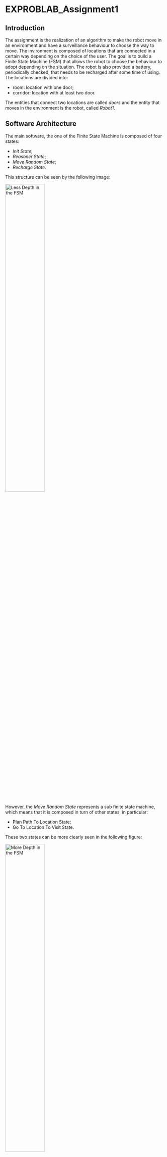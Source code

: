 # EXPROBLAB_Assignment1

## Introduction
The assignment is the realization of an algorithm to make the robot move in an environment and have a surveillance behaviour to choose the way to move. The invironment is composed of locations that are connected in a certain way depending on the choice of the user.
The goal is to build a Finite State Machine (FSM) that allows the robot to choose the behaviour to adopt depending on the situation. The robot is also provided a battery, periodically checked, that needs to be recharged after some time of using. <br>
The locations are divided into:
* room: location with one door;
* corridor: location with at least two door.

The entities that connect two locations are called _doors_ and the entity that moves in the environment is the robot, called _Robot1_.

## Software Architecture
The main software, the one of the Finite State Machine is composed of four states:
* _Init State_;
* _Reasoner State_;
* _Move Random State_;
* _Recharge State_.

This structure can be seen by the following image:

<img 
    src="/images/less_depth.jpg" 
    title="Less Depth in the FSM"
    width="50%" height="50%">

However, the _Move Random State_ represents a sub finite state machine, which means that it is composed in turn of other states, in particular:
* Plan Path To Location State;
* Go To Location To Visit State.

These two states can be more clearly seen in the following figure:

<img 
    src="/images/more_depth.jpg" 
    title="More Depth in the FSM"
    width="50%" height="50%">

A more clear graph is presented here:

<img
    src="/images/FSM.jpg"
    title="FSM"
    width="50%" height="50%">

The program starts in the _Init State_ which initializes the ontology (the environmemt). Then this state is no longer executed. The program passes to the _Reasoner State_ which reasons the changes:
* the actual robot position;
* the timestamps representing the last time a location has been visited by the robot.

The FSM enter now the sub-FSM, which first computes a path from the actual location of the robot to a reachable location and then moves the robot to that location. <br>
The loop of _Reasoner_ - _Plan Path_ - _Go To Location_ is repeated in an infinite loop until the robot gets a stimulus:
* _battery low_: which means that the robot needs to be recharged. To do so, the robot is firstly driven to the dedicated location and then is recharged. At the end it starts again the loop;
* _urgent location_: after some time a location is not visited by the robot it becomes urgent and if the robot can reach it by its actual position it has to go there.
<br>

The code is also composed of an _Helper_ which is a class containing all the shared variables and the mutex to allow the FSM states access them correctly.

## Installation and Running Procedure
### Run by `roslaunch` file
In order to run the program by the `roslaunch` file we first need to install the `xterm` tool by following these steps:
```bash
sudo apt-get update
sudo apt-get -y install xterm
```

Now to run the code we just type these on a terminal:
```bash
roslaunch EXPROBLAB_Assignment1 assignment.launch
```

### Run each single node manually
In order to run the code without using the `roslaunch`:
```bash
roscore &

# Terminal A: aRMOR Server
rosrun armor execute it.emarolab.armor.ARMORMainService

# Terminal B: Planner Server
rosrun EXPROBLAB_Assignment1 planner.py

# Terminal C: Controller Server
rosrun EXPROBLAB_Assignment1 controller.py

# Terminal D: FSM node
rosrun EXPROBLAB_Assignment1 fsm.py
```

## Video
The video below represents a part of the program during its normal execution.
As the video starts there are four sections in the window:
* top-left: it is the aRMOR Server window and it is used to make the query and communicate with the FSM program;
* top-right: it is the FSM node. Here the program shows its log messages and it is the one that has to be read to better understand the program execution. <br>
It shows us which state the FSM is into, what it is doing into ithe state and the changing action that provides the pass from one state to another;
* bottom-left: it is the planner server that computes the path from the start postion to the target one and publish the result;
* bottom-right: it is the controller server that simualtes the movement of the robot by changing its position through the points of the path.

The video begins with the starting of all the points, then the FSM enters in the _PlanPathToPostion_ so the planner publishes the result. Then it goes in the _GoToLocationToVisit_ state and controller server moves the robot. In the new location the robot waits for some instants, defined as a parameter, and then plan the reason the changes in the ontology: where it is and which lcoation it can now reach. <br>
After that, it plans again and starts moving randomly again.

#### Surveillance Policy adopted
When the robot’s battery is not low, it should move among locations with this policy: 
* it has to stay mainly in the corridors: _E_, _C1_ and _C2_ in this case;
* if a reachable location has not been visited for some times, which means that it has become _urgent_, then is has to go there immediately.

In the video the urgent location is the _X_ one. The robot then move to the corridor again since it is the only location reachable from that room in this particular ontology. <br>
The FSM is then brought to execute the _Recharge_ state, so the robot is firstly driven to this location, _E_ and then it is recharged (as it can be read from the comments in the video). <br>
Just as a video demonstration the battery is set to need a recharge after 15 seconds of execution so that the user can see how the robot behaves in case of battery low. <br>
The normal autonomy of the battery is set to one minute of program execution, after which the robot has to recharge to go on with its surveillance behaviour.

## Working Hypothesis and Environment
### Environment
The ontology that we initialized in this assignment is the following:

<img 
    src="/images/map.jpg" 
    title="Ontology Map"
    width="25%" height="25%">

The environment used and initialized is supposed to be consinstent with the real one, so that the reasoner can alsways find a consinstent ontology to work on. <br>
Moreover, it is also assumed that all corridors, _E_, _C1_ and _C2_ are connected together. In this way the robot is able to perform its _surveillance policy_ correctly. <br>
Also for more difficult environment, so for bigger ontologies it is assumed that all the corridors are connected together and at least with the _recharging location_.

### Robot
The robot starts in the _Recharging Room_ which is in this case the _E_ one. From here it move randomly, which means that it checks the reachable location from its actual one and then chooses randomly among the list of possibilities. <br>
The robot is also assumed to have an autonomy of 60 seconds, after which it needs to be recharged. It is assumed that the robot needs to reach the proper location before being recharged and also this reaching transition is performed randomly at the beginning when the robot cannot reach the recharging location; as soon as it has the possibility to reach it, then the choice is imposed to this one.

### System Features
In order to build the system it was opted to build a robust code. In fact, when the robot has a low battery level its only goal is to reach the _E_ room: as it was more than an _urgent_ location. This means that the robot could move around for a high amount of time if it did not detect the recharing room immediately, but this behaviour would not affect the surveillance problem of the robot.

### System Limitation
One of the possible limitation of the code is the possibility of having the robot moving randomly for a long time before reaching the recharging room when needed which could be tricky from a physical point of view since the robot could not have all that amount of battery left.

### Possible technical improvements
A possible improvement could be the possibility to make the robot remember a path from each location to the recharging room so that in case of low battery it can reach the location without having to choose randomly and thus reducing the time wasting due to the random choice.

## Authors and Contacts
[Matteo Maragliano](https://github.com/mmatteo-hub) (S4636216) <br>
[S4636216@studenti.unige.it](mailto:S4636216@studenti.unige.it)
